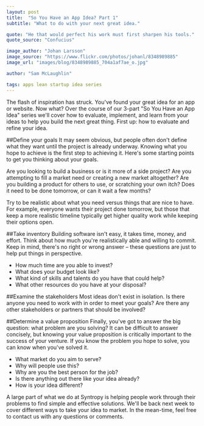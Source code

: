 ```yaml
---
layout: post
title:  "So You Have an App Idea? Part 1"
subtitle: "What to do with your next great idea."

quote: "He that would perfect his work must first sharpen his tools."
quote_source: "Confucius"

image_author: "Johan Larsson"
image_source: "https://www.flickr.com/photos/johanl/8348989885"
image_url: "images/blog/8348989885_704a1af7ae_o.jpg"

author: "Sam McLaughlin"

tags: apps lean startup idea series
---
```


The flash of inspiration has struck. You've found your great idea for an app or website. Now what? Over the course of our 3-part "So You Have an App Idea" series we'll cover how to evaluate, implement, and learn from your ideas to help you build the next great thing. First up: how to evaluate and refine your idea.

##Define your goals
It may seem obvious, but people often don't define what they want until the project is already underway. Knowing what you hope to achieve is the first step to achieving it. Here's some starting points to get you thinking about your goals. 

Are you looking to build a business or is it more of a side project? Are you attempting to fill a market need or creating a new market altogether? Are you building a product for others to use, or scratching your own itch? Does it need to be done tomorrow, or can it wait a few months?

Try to be realistic about what you need versus things that are nice to have. For example, everyone wants their project done tomorrow, but those that keep a more realistic timeline typically get higher quality work while keeping their options open.

##Take inventory
Building software isn't easy, it takes time, money, and effort. Think about how much you're realistically able and willing to commit. Keep in mind, there's no right or wrong answer – these questions are just to help put things in perspective.
 
* How much time are you able to invest? 
* What does your budget look like? 
* What kind of skills and talents do you have that could help?
* What other resources do you have at your disposal? 

##Examine the stakeholders
Most ideas don't exist in isolation. Is there anyone you need to work with in order to meet your goals? Are there any other stakeholders or partners that should be involved?

##Determine a value proposition
Finally, you've got to answer the big question: what problem are you solving? It can be difficult to answer concisely, but knowing your value proposition is critically important to the success of your venture. If you know the problem you hope to solve, you can know when you've solved it. 

* What market do you aim to serve?
* Why will people use this?
* Why are you the best person for the job? 
* Is there anything out there like your idea already? 
* How is your idea different?

A large part of what we do at Syntropy is helping people work through their problems to find simple and effective solutions. We'll be back next week to cover different ways to take your idea to market. In the mean-time, feel free to contact us with any questions or comments. 